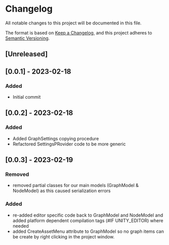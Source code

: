 # Changelog
All notable changes to this project will be documented in this file.

The format is based on [Keep a Changelog](https://keepachangelog.com/en/1.0.0/),
and this project adheres to [Semantic Versioning](https://semver.org/spec/v2.0.0.html).

## [Unreleased]

## [0.0.1] - 2023-02-18
### Added
- Initial commit

## [0.0.2] - 2023-02-18
### Added
- Added GraphSettings copying procedure
- Refactored SettingsPRovider code to be more generic

## [0.0.3] - 2023-02-19
### Removed
- removed partial classes for our main models (GraphModel & NodeModel) as this caused serialization errors
### Added
- re-added editor specific code back to GraphModel and NodeModel and added platform dependent compilation tags (#IF UNITY_EDITOR) where needed
- added CreateAssetMenu attribute to GraphModel so no graph items can be create by right clicking in the project window.